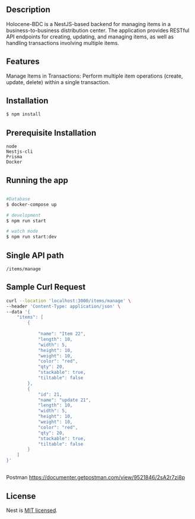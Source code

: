


## Description

Holocene-BDC is a NestJS-based backend for managing items in a business-to-business distribution center. The application provides RESTful API endpoints for creating, updating, and managing items, as well as handling transactions involving multiple items.


## Features

Manage Items in Transactions: Perform multiple item operations (create, update, delete) within a single transaction.

## Installation

```bash
$ npm install
```


## Prerequisite Installation
```
node
Nestjs-cli
Prisma
Docker  
```

## Running the app

```bash

#Database
$ docker-compose up

# development
$ npm run start

# watch mode
$ npm run start:dev
```

## Single API path
```/items/manage```


## Sample Curl Request

```bash
curl --location 'localhost:3000/items/manage' \
--header 'Content-Type: application/json' \
--data '{
    "items": [
        {
            
            "name": "Item 22",
            "length": 10,
            "width": 5,
            "height": 10,
            "weight": 10,
            "color": "red",
            "qty": 20,
            "stackable": true,
            "tiltable": false
        },
        {
            "id": 21,
            "name": "update 21",
            "length": 10,
            "width": 5,
            "height": 10,
            "weight": 10,
            "color": "red",
            "qty": 20,
            "stackable": true,
            "tiltable": false
        }      
    ]
}'
```

##
Postman
https://documenter.getpostman.com/view/9521846/2sA2r7zi8p

## License

Nest is [MIT licensed](LICENSE).
